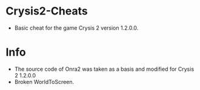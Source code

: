 # Crysis2-Cheats
- Basic cheat for the game Crysis 2 version 1.2.0.0.
# Info
- The source code of Onra2 was taken as a basis and modified for Crysis 2 1.2.0.0
- Broken WorldToScreen.
